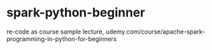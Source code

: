 # spark-python-beginner
re-code as course sample lecture, udemy.com/course/apache-spark-programming-in-python-for-beginners
